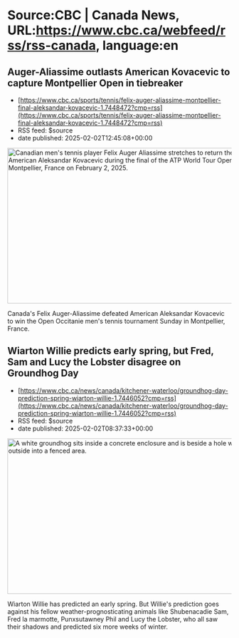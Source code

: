 # Source:CBC | Canada News, URL:https://www.cbc.ca/webfeed/rss/rss-canada, language:en

## Auger-Aliassime outlasts American Kovacevic to capture Montpellier Open in tiebreaker
 - [https://www.cbc.ca/sports/tennis/felix-auger-aliassime-montpellier-final-aleksandar-kovacevic-1.7448472?cmp=rss](https://www.cbc.ca/sports/tennis/felix-auger-aliassime-montpellier-final-aleksandar-kovacevic-1.7448472?cmp=rss)
 - RSS feed: $source
 - date published: 2025-02-02T12:45:08+00:00

<img src='https://i.cbc.ca/1.7448481.1738518191!/fileImage/httpImage/image.jpg_gen/derivatives/16x9_620/auger-alissime-felix-montpellier-final-250202-1180.jpg' alt='Canadian men&apos;s tennis player Felix Auger Aliassime stretches to return the ball to American Aleksandar Kovacevic during the final of the ATP World Tour Open Occitanie in Montpellier, France on February 2, 2025.' width='620' height='349' title='Felix Auger-Aliassime of Montreal, pictured, posted 19 aces and also won 78 per cent of his first serves in his 6-2, 6-7 (7), 7-6 (2) victory over Aleksandar Kovacevic of the United States to win the Open Occitanie men&apos;s tournament on Sunday.'/><p>Canada's Felix Auger-Aliassime defeated American Aleksandar Kovacevic to win the Open Occitanie men's tennis tournament Sunday in Montpellier, France.</p>

## Wiarton Willie predicts early spring, but Fred, Sam and Lucy the Lobster disagree on Groundhog Day
 - [https://www.cbc.ca/news/canada/kitchener-waterloo/groundhog-day-prediction-spring-wiarton-willie-1.7446052?cmp=rss](https://www.cbc.ca/news/canada/kitchener-waterloo/groundhog-day-prediction-spring-wiarton-willie-1.7446052?cmp=rss)
 - RSS feed: $source
 - date published: 2025-02-02T08:37:33+00:00

<img src='https://i.cbc.ca/1.7446085.1738260562!/fileImage/httpImage/image.JPG_gen/derivatives/16x9_620/wiarton-willie-summer-2024.JPG' alt='A white groundhog sits inside a concrete enclosure and is beside a hole where he can go outside into a fenced area.' width='620' height='349' title='Wiarton Willie is seen inside his enclosure in Wiarton, Ont., on August 17, 2024. The enclosure near the library was created with the help of the Toronto Zoo.'/><p>Wiarton Willie has predicted an early spring. But Willie's prediction goes against his fellow weather-prognosticating animals like Shubenacadie Sam, Fred la marmotte, Punxsutawney Phil and Lucy the Lobster, who all saw their shadows and predicted six more weeks of winter.</p>

